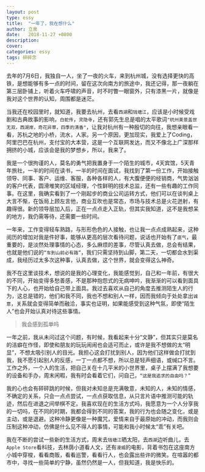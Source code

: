 ```yaml
---
layout: post
type: essy
title:  "一年了，我在想什么"
author: 立泉
date:   2018-11-27 +0800
description: 
cover: 
categories: essy
tags: 碎碎念
---
```


去年的7月6日，我独自一人，坐了一夜的火车，来到杭州城，没有选择更快的高铁，是想能够有多一点的时间，留在这次向南方的旅途中，我还记得，那一夜躺在第三层卧铺上，听着火车呼啸的声音，时不时瞥一眼窗外，只有漆黑一片，就像是我对这个世界的认知，周围都是迷茫。

当我还在校园里时，就知道，我要去杭州，去看`西湖`和`钱塘江`，应该是小时候受戏剧和古典故事的影响，`白蛇传`，`灵隐寺`，还有郭先生总是唱的太平歌词`"杭州美景盖世无双，西湖岸，奇花异草，四季的清香"`，让我对杭州有一种殷切的向往，我想亲眼看一看，苏杭之地的小桥，流水，人家。另一个原因，更加现实，我爱上了Coding，阿里巴巴在杭州，支付宝的大本营，这是一个互联网发达，而又不像北上广深那样拥挤的小城，应该会是我的梦想乡，所以，我来了。

我是一个很拘谨的人，莫名的勇气把我置身于一个陌生的城市，4天宾馆，5天青年旅社，一半的时间在读书，一半的时间在面试，我找到了第一份工作，开始接触领导、同事、客户、运维、客服，各种各样的人，有大腹便便的经销商，气势汹汹的客户代表，圆滑堆笑的区域经理，个性鲜明的技术总监，还有一些有趣的工作同事。在这里，我确实看到了一个刚起步的商业公司运转方式，他们可以在谈判桌上大言不惭，在饭局上顾左言他，商业互吹也是常态，市场与技术总是火花迸射，有趣得很。新的领导层加入后，正在一点点走入正轨，但其实我知道，这不是我想呆的地方，我仍需等待，还需要一些时间。

一年来，工作变得轻车熟路，与形形色色的人接触，也让我一点点成熟起来，这种阅历的增加对我是件好事，能够从更高的层次看待问题，说话也开始有了`底气`，最重要的，是淡然处理事情的心态，多么麻烦的差事，尽管认真去做，总会有结果，也就是他们说的`“车到山前必有路”`，我们只需坚持到山脚，第二天，一切都会水到渠成，我经历过太多次这种事，认真去做，这个世界，就会变得这么神奇。

我不在这里谈技术，想说的是我的心理变化，我能感觉到，自己和一年前，有很大的不同，开始变得多愁善感，不是那种抱怨式的无病呻吟，我渐渐的可以看到面具下的人心，也开始给自己带上面具。我过去喜欢从自己的角度去推测陌生人的行为，这总是错的，他们和我不同，我也不想和别人一样，因而我倾向于处处拿出`诚意`，关系就会变得简单而融洽，事实也证明，如果能感受到这种气氛，即使“陌生人”也会开始认真对待这些事情。

> 我会感到孤单吗

一年之前，我从未问过这个问题，有时候，我看起来十分“文静”，但其实只是莫名的洁癖在作怪，即使和朋友的玩玩闹闹也会适可而止，或许是我不想做的太“明显”，不想太吸引别人的目光。我担心这会打扰到别人，因为他们这样做会打扰到我，我不愿引起别人的反感，一丁一点都不想，所以总是轻声细语，或缄口不言。工作之外，一个人的生活，把自己关在十几平米的小世界里，桌子上摆满了我想要的设备和手办，周末闲暇，我有时会看着它们，问自己，`“这是我追求的自由吗？”`

我的心也会有砰砰跳的时候，但我对未知总是充满敬意，未知的人，未知的情感，不确定的关系，只会一点点尝试，一点点获取信息，从只言片语中推测可能的轨迹，然后在进退之间举棋不定。我喜欢现在的生活方式吗，我愿意为一个人分享我的一切吗，在不同的时期，我都会得到不同的答案，我的行为也会随之变化，或是主动，或是退避。这种冷静更像是一种魔咒，爱情来自于最原始的冲动，而我则会压制这种冲动，仿佛是什么见不得人的事情，可能和我小时候太“乖”有关吧。

我在不断的尝试一些新的生活方式，周末去`钱塘江`晒太阳，去`西湖`边听曲儿，去`Apple Store`看科技，去林荫小道看人文，还有`漫威`的电影，背着书包在这座南方小城中穿梭，看看商贩，看看巡警，看看行人，也会露出些许的微笑。在喧嚣的都市中，寻找一些简单的宁静，虽然仍然是一人，但我知道，我是快乐的。